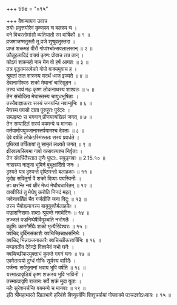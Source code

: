 +++
title = "०१५"

+++
वैशम्पायन उवाच  
तयोः प्रवृत्तयोरेवं कृष्णस्य च बलस्य च ।  
वने विचरतोर्मासौ व्यतियातौ स्म वार्षिकौ ॥ १ ॥  
व्रजमाजग्मतुस्तौ तु व्रजे शुश्रुवतुस्तदा ।  
प्राप्तं शक्रमहं वीरौ गोपांश्चोत्सवलालसान् ॥ २ ॥  
कौतूहलादिदं वाक्यं कृष्णः प्रोवाच तत्र तान् ।  
कोऽयं शक्रमहो नाम येन वो हर्ष आगतः ॥ ३ ॥  
तत्र वृद्धतमस्त्वेको गोपो वाक्यमुवाच ह ।  
श्रूयतां तात शक्रस्य यदर्थं ध्वज इज्यते ॥ ४ ॥  
देवानामीश्वरः शक्रो मेघानां चारिसूदन ।  
तस्य चायं महः कृष्ण लोकनाथस्य शाश्वतः ॥ ५ ॥  
तेन संचोदिता मेघास्तस्य चायुधभूषिताः ।  
तस्यैवाज्ञाकराः सस्यं जनयन्ति नवाम्बुभिः ॥ ६ ॥  
मेघस्य पयसो दाता पुरुहूतः पुरंदरः ।  
सम्प्रहृष्टः स भगवान् प्रीणयत्यखिलं जगत् ॥ ७ ॥  
तेन सम्पादितं सस्यं वयमन्ये च मानवाः ।  
वर्तयामोपयुञ्जानास्तर्पयामश्च देवताः ॥ ८ ॥  
देवे वर्षति लोकेऽस्मिंस्ततः सस्यं प्रवर्धते ।  
पृथिव्यां तर्पितायां तु सामृतं लक्ष्यते जगत् ॥ ९ ॥  
क्षीरवत्यस्त्विमा गावो वत्सवत्यश्च निर्वृताः ।  
तेन संवर्धितैस्तात तृणैः पुष्टाः. सपुङ्गवाः ॥ 2.15.१० ॥  
नासस्या नातृणा भूमिर्न बुभुक्षार्दितो जनः ।  
दृश्यते यत्र दृश्यन्ते वृष्टिमन्तो बलाहकाः ॥ ११ ॥  
दुदोह सवितुर्गा वै शक्रो दिव्याः पयस्विनीः ।  
ताः क्षरन्ति नवं क्षीरं मेध्यं मेघौघधारितम् ॥ १२ ॥  
वाय्वीरितं तु मेघेषु करोति निनदं महत् ।  
जवेनावर्तितं चैव गर्जतीति जना विदुः ॥ १३ ॥  
तस्य चैवोह्यमानस्य वायुयुक्तैर्बलाहकैः ।  
वज्राशनिसमाः शब्दाः श्रूयन्ते नगभेदिनः ॥ १४ ॥  
तज्जलं वज्रनिष्पेषैर्विमुञ्चति नभोगतैः ।  
बहुभिः कामगैर्मेघैः शक्रो भृत्यैरिवेश्वरः ॥ १५ ॥  
क्वचिद् दुर्दिनसंकाशैः क्वचिच्छिन्नाभ्रसंनिभैः ।  
क्वचिद् भिन्नाञ्जनाकारैः क्वचिच्छीकरवर्षिभिः ॥ १६ ॥  
मण्डयतीव देवेन्द्रो विश्वमेवं नभो घनैः ।  
क्वचिच्छीकरमुक्ताभं कुरुते गगनं घनः ॥ १७ ॥  
एवमेतत्पयो दुग्धं गोभिः सूर्यस्य वारिदैः ।  
पर्जन्यः सर्वभूतानां भवाय भुवि वर्षति ॥ १८ ॥  
यस्मात्प्रावृडियं कृष्ण शक्रस्य भुवि भाविनी ।  
तस्मात्प्रावृषि राजानः सर्वे शक्रं मुदा युताः ।  
महैः सुरेशमर्चन्ति वयमन्ये च मानवाः ॥ १९ ॥  
इति श्रीमहाभारते खिलभागे हरिवंशे विष्णुपर्वणि शिशुचर्यायां गोपवाक्ये पञ्चदशोऽध्यायः ॥ १५ ॥